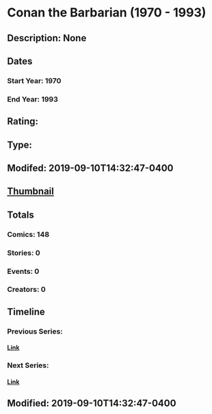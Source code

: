 # Conan the Barbarian (1970 - 1993)
## Description: None
## Dates
### Start Year: 1970
### End Year: 1993
## Rating: 
## Type: 
## Modifed: 2019-09-10T14:32:47-0400
## [Thumbnail](http://i.annihil.us/u/prod/marvel/i/mg/b/40/image_not_available.jpg)
## Totals
### Comics: 148
### Stories: 0
### Events: 0
### Creators: 0
## Timeline
### Previous Series: 
#### [Link]()
### Next Series: 
#### [Link]()
## Modified: 2019-09-10T14:32:47-0400